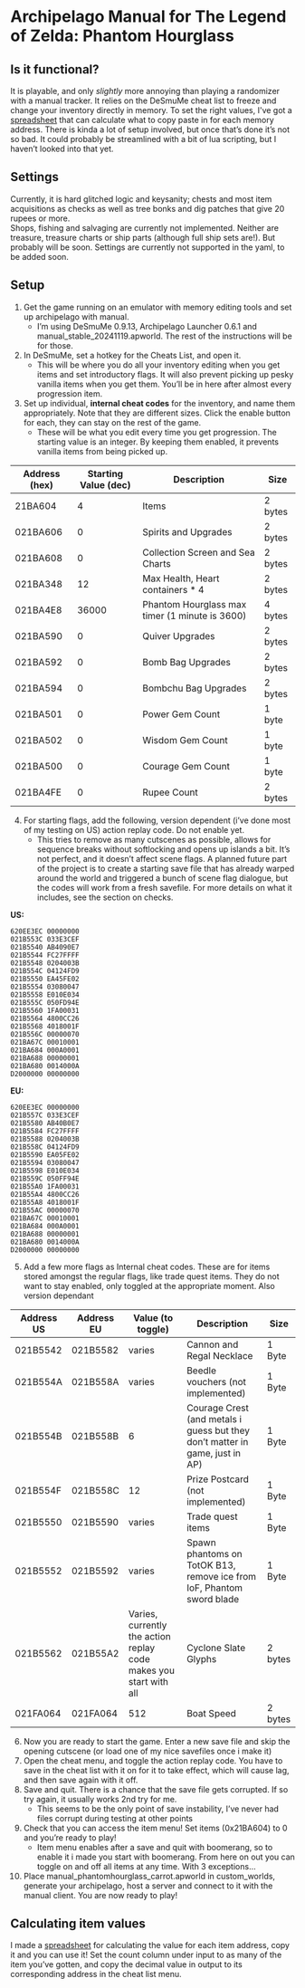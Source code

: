 # Archipelago Manual for The Legend of Zelda: Phantom Hourglass

## Is it functional?

It is playable, and only *slightly* more annoying than playing a randomizer with a manual tracker. It relies on the DeSmuMe cheat list to freeze and change your inventory directly in memory. To set the right values, I've got a [spreadsheet](https://docs.google.com/spreadsheets/d/1vmAcfJQFSD-9Eqkp-Lbiaa-RWCv5VpM21hLvvyDSgFg/edit?usp=sharing) that can calculate what to copy paste in for each memory address. There is kinda a lot of setup involved, but once that’s done it’s not so bad.  It could probably be streamlined with a bit of lua scripting, but I haven’t looked into that yet.

## Settings

Currently, it is hard glitched logic and keysanity; chests and most item acquisitions as checks as well as tree bonks and dig patches that give 20 rupees or more.  
Shops, fishing and salvaging are currently not implemented. Neither are treasure, treasure charts or ship parts (although full ship sets are!). But probably will be soon.
Settings are currently not supported in the yaml, to be added soon.

## Setup

1. Get the game running on an emulator with memory editing tools and set up archipelago with manual.
   - I’m using DeSmuMe 0.9.13, Archipelago Launcher 0.6.1 and manual_stable_20241119.apworld. The rest of the  instructions will be for those.
2. In DeSmuMe, set a hotkey for the Cheats List, and open it.
   - This will be where you do all your inventory editing when you get items and set introductory flags. It will also prevent picking up pesky vanilla items when you get them. You’ll be in here after almost every progression item.
3. Set up individual, **internal cheat codes** for the inventory, and name them appropriately. Note that they are different sizes. Click the enable button for each, they can stay on the rest of the game.
   - These will be what you edit every time you get progression. The starting value is an integer. By keeping them enabled, it prevents vanilla items from being picked up.

| **Address (hex)** | **Starting Value (dec)**     | **Description**                                | **Size** |
|-------------|------------------------------|------------------------------------------------|----------|
| 21BA604     | 4                            | Items                                          | 2 bytes  |
| 021BA606    | 0                            | Spirits and Upgrades                           | 2 bytes  |
| 021BA608    | 0                            | Collection Screen and Sea Charts               | 2 bytes  |
| 021BA348    | 12                           | Max Health, Heart containers * 4               | 2 bytes  |
| 021BA4E8    | 36000                        | Phantom Hourglass max timer (1 minute is 3600) | 4 bytes  |
| 021BA590    | 0                            | Quiver Upgrades                                | 2 bytes  |
| 021BA592    | 0                            | Bomb Bag Upgrades                              | 2 bytes  |
| 021BA594    | 0                            | Bombchu Bag Upgrades                           | 2 bytes  |
| 021BA501    | 0                            | Power Gem Count                                | 1 byte   |
| 021BA502    | 0                            | Wisdom Gem Count                               | 1 byte   |
| 021BA500    | 0                            | Courage Gem Count                              | 1 byte   |
| 021BA4FE    | 0                            | Rupee Count                                    | 2 bytes  |

4. For starting flags, add the following, version dependent (i’ve done most of my testing on US) action replay code. Do not enable yet.
    - This tries to remove as many cutscenes as possible, allows for sequence breaks without softlocking and opens up islands a bit. It’s not perfect, and it doesn’t affect scene flags. A planned future part of the project is to create a starting save file that has already warped around the world and triggered a bunch of scene flag dialogue, but the codes will work from a fresh savefile. For more details on what it includes, see the section on checks.

**US:**
```
620EE3EC 00000000
021B553C 033E3CEF
021B5540 AB4090E7
021B5544 FC27FFFF
021B5548 0204003B
021B554C 04124FD9
021B5550 EA45FE02
021B5554 03080047
021B5558 E010E034
021B555C 050FD94E
021B5560 1FA00031
021B5564 4800CC26
021B5568 4018001F
021B556C 00000070
021BA67C 00010001
021BA684 000A0001
021BA688 00000001
021BA680 0014000A
D2000000 00000000
```
**EU:**
```
620EE3EC 00000000
021B557C 033E3CEF
021B5580 AB40B0E7
021B5584 FC27FFFF
021B5588 0204003B
021B558C 04124FD9
021B5590 EA05FE02
021B5594 03080047
021B5598 E010E034
021B559C 050FF94E
021B55A0 1FA00031
021B55A4 4800CC26
021B55A8 4018001F
021B55AC 00000070
021BA67C 00010001
021BA684 000A0001
021BA688 00000001
021BA680 0014000A
D2000000 00000000
```
5. Add a few more flags as Internal cheat codes. These are for items stored amongst the regular flags, like trade quest items. They do not want to stay enabled, only toggled at the appropriate moment. Also version dependant

| **Address US** | **Address EU** | **Value (to toggle)**                                             | **Description**                                                              | **Size** |
|----------------|----------------|-------------------------------------------------------------------|------------------------------------------------------------------------------|----------|
| 021B5542       | 021B5582       | varies                                                            | Cannon and Regal Necklace                                                    | 1 Byte   |
| 021B554A       | 021B558A       | varies                                                            | Beedle vouchers (not implemented)                                            | 1 Byte   |
| 021B554B       | 021B558B       | 6                                                                 | Courage Crest (and metals i guess but they don’t matter in game, just in AP) | 1 Byte   |
| 021B554F       | 021B558C       | 12                                                                | Prize Postcard (not implemented)                                             | 1 Byte   |
| 021B5550       | 021B5590       | varies                                                            | Trade quest items                                                            | 1 Byte   |
| 021B5552       | 021B5592       | varies                                                            | Spawn phantoms on TotOK B13, remove ice from IoF, Phantom sword blade        | 1 Byte   |
| 021B5562       | 021B55A2       | Varies, currently the action replay code makes you start with all | Cyclone Slate Glyphs                                                         | 2 bytes  |
| 021FA064       | 021FA064       | 512                                                               | Boat Speed                                                                   | 2 bytes  |

6. Now you are ready to start the game. Enter a new save file and skip the opening cutscene (or load one of my nice savefiles once i make it)
7. Open the cheat menu, and toggle the action replay code. You have to save in the cheat list with it on for it to take effect, which will cause lag, and then save again with it off.
8. Save and quit. There is a chance that the save file gets corrupted. If so try again, it usually works 2nd try for me.
    - This seems to be the only point of save instability, I’ve never had files corrupt during testing at other points
9. Check that you can access the item menu! Set items (0x21BA604) to 0 and you’re ready to play!
    - Item menu enables after a save and quit with boomerang, so to enable it i made you start with boomerang. From here on out you can toggle on and off all items at any time. With 3 exceptions...
10. Place manual_phantomhourglass_carrot.apworld in custom_worlds, generate your archipelago, host a server and connect to it with the manual client. You are now ready to play!

## Calculating item values
I made a [spreadsheet](https://docs.google.com/spreadsheets/d/1vmAcfJQFSD-9Eqkp-Lbiaa-RWCv5VpM21hLvvyDSgFg/edit?usp=sharing) for calculating the value for each item address, copy it and you can use it! Set the count column under input to as many of the item you’ve gotten, and copy the decimal value in output to its corresponding address in the cheat list menu.
